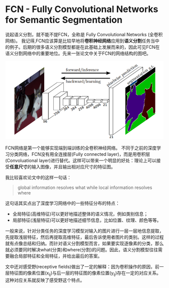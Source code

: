 # FCN - Fully Convolutional Networks for Semantic Segmentation

说起语义分割，就不能不提FCN，全称是 Fully Convolutional Networks (全卷积网络)。 我记得,FCN应该算是比较早地将**卷积神经网络**应用到**语义分割**任务当中的例子。后期的很多语义分割模型都是在此基础上发展而来的，因此可见FCN在语义分割网络中的重要地位。先来一张论文中关于FCN的网络结构的图吧。

![FCN_Struct](../../img/Semantic_Segmentation/FCN_Structure.png)

FCN网络是第一个能够实现端到端训练的全卷积神经网络。
不同于之前的深度学习分类网络，FCN没有用全连接层(Fully connected layer)，而是用卷积层(Convoluational layer)进行替代。这样可以带来一个明显的好处：理论上可以接受**任意尺寸**的输入图像，并且输出相对应尺寸的特征图。

我比较喜欢论文中的这样一句话：

> global information resolves what while local information resolves where

这句话其实点出了深度学习网络中的一些特征分布的特点：

* 全局特征(高维特征)可以更好地描述整体的语义情况，例如类别信息；
* 局部特征(浅层特征)可以更好地描述细节信息，比如位置、纹理、颜色等等。

一般来说，针对分类任务的深度学习模型对输入的图片进行一层一层地信息提取，先提取浅层特征，然后再提取高维特征，最后告诉使用者图片的类别。这样的过程就有点像总结和归纳。而针对语义分割模型而言，如果要实现逐像素的分类，那么就必须要同时解决what(分类)和where(分割)的问题。因此，语义分割模型往往需要融合局部特征和全局特征，并给出最后的答案。

文中还对感受野(receptive fields)做出了一定的解释：因为卷积操作的原因，前一层特征图的像素位置(x<sub>ij</sub>)与后一层的特征图的像素位置(y<sub>ij</sub>)存在一定的对应关系。
这种对应关系就反映了感受野这个特点。